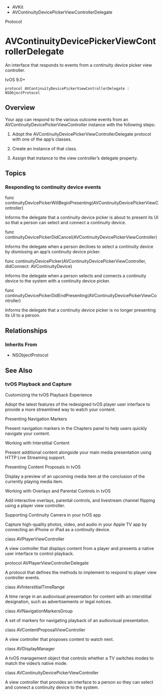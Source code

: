 

- AVKit
-  AVContinuityDevicePickerViewControllerDelegate 

Protocol

# AVContinuityDevicePickerViewControllerDelegate

An interface that responds to events from a continuity device picker view controller.

tvOS 9.0+

``` source
protocol AVContinuityDevicePickerViewControllerDelegate : NSObjectProtocol
```

## Overview

Your app can respond to the various outcome events from an AVContinuityDevicePickerViewController instance with the following steps:

1.  Adopt the AVContinuityDevicePickerViewControllerDelegate protocol with one of the app’s classes.

2.  Create an instance of that class.

3.  Assign that instance to the view controller’s delegate property.

## Topics

### Responding to continuity device events

func continuityDevicePickerWillBeginPresenting(AVContinuityDevicePickerViewController)

Informs the delegate that a continuity device picker is about to present its UI so that a person can select and connect a continuity device.

func continuityDevicePickerDidCancel(AVContinuityDevicePickerViewController)

Informs the delegate when a person declines to select a continuity device by dismissing an app’s continuity device picker.

func continuityDevicePicker(AVContinuityDevicePickerViewController, didConnect: AVContinuityDevice)

Informs the delegate when a person selects and connects a continuity device to the system with a continuity device picker.

func continuityDevicePickerDidEndPresenting(AVContinuityDevicePickerViewController)

Informs the delegate that a continuity device picker is no longer presenting its UI to a person.

## Relationships

### Inherits From

- NSObjectProtocol

## See Also

### tvOS Playback and Capture

Customizing the tvOS Playback Experience

Adopt the latest features of the redesigned tvOS player user interface to provide a more streamlined way to watch your content.

Presenting Navigation Markers

Present navigation markers in the Chapters panel to help users quickly navigate your content.

Working with Interstitial Content

Present additional content alongside your main media presentation using HTTP Live Streaming support.

Presenting Content Proposals in tvOS

Display a preview of an upcoming media item at the conclusion of the currently playing media item.

Working with Overlays and Parental Controls in tvOS

Add interactive overlays, parental controls, and livestream channel flipping using a player view controller.

Supporting Continuity Camera in your tvOS app

Capture high-quality photos, video, and audio in your Apple TV app by connecting an iPhone or iPad as a continuity device.

class AVPlayerViewController

A view controller that displays content from a player and presents a native user interface to control playback.

protocol AVPlayerViewControllerDelegate

A protocol that defines the methods to implement to respond to player view controller events.

class AVInterstitialTimeRange

A time range in an audiovisual presentation for content with an interstitial designation, such as advertisements or legal notices.

class AVNavigationMarkersGroup

A set of markers for navigating playback of an audiovisual presentation.

class AVContentProposalViewController

A view controller that proposes content to watch next.

class AVDisplayManager

A tvOS management object that controls whether a TV switches modes to match the video’s native mode.

class AVContinuityDevicePickerViewController

A view controller that provides an interface to a person so they can select and connect a continuity device to the system.

